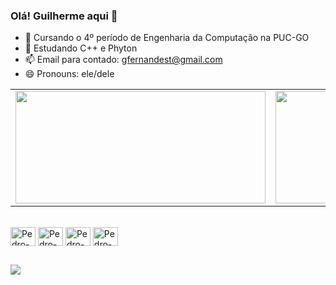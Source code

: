 ### Olá! Guilherme aqui 👋

- 🔭 Cursando o 4º período de Engenharia da Computação na PUC-GO
- 🌱 Estudando C++ e Phyton
- 📫 Email para contado: gfernandest@gmail.com
- 😄 Pronouns: ele/dele

<table>
  <tr>
    
   <td>
  <a href="https://github.com/GHer0n">
  <img height="180em" width="400" src="https://github-readme-stats.vercel.app/api?username=gher0n&show_icons=true&theme=dark&include_all_commits=true&count_private=true"/>
   </td>

   <td>
  <img height="180em" width="400" src="https://github-readme-stats.vercel.app/api/top-langs/?username=gher0n&layout=compact&langs_count=16&theme=dark"/>
   </td>
   
   </tr>
   </table>
   



    
<div style="display: inline_block"><br>


  
  <img align="center" alt="Pedro-++" height="30" width="40" src="https://cdn.jsdelivr.net/gh/devicons/devicon/icons/cplusplus/cplusplus-original.svg" />       
  <img align="center" alt="Pedro-++" height="30" width="40" src="https://cdn.jsdelivr.net/gh/devicons/devicon/icons/qt/qt-original.svg" /> 
  <img align="center" alt="Pedro-++" height="30" width="40" src="https://cdn.jsdelivr.net/gh/devicons/devicon/icons/linux/linux-original.svg" /> 
  <img align="center" alt="Pedro-++" height="30" width="40" src="https://cdn.jsdelivr.net/gh/devicons/devicon/icons/windows8/windows8-original.svg" /> 
</div>
  
  ##
 
<div> 
  
  <a href="https://www.linkedin.com/in/guilhermegft" target="_blank"><img src="https://img.shields.io/badge/-LinkedIn-%230077B5?style=for-the-badge&logo=linkedin&logoColor=white" target="_blank"></a> 


